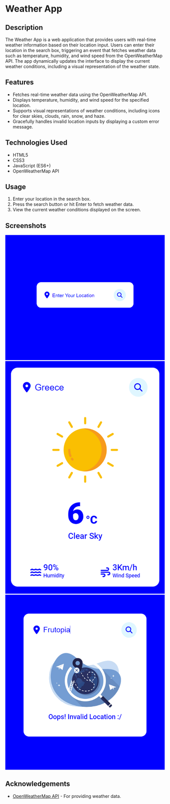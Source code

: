 # Weather App

## Description
The Weather App is a web application that provides users with real-time weather information based on their location input. Users can enter their location in the search box, triggering an event that fetches weather data such as temperature, humidity, and wind speed from the OpenWeatherMap API. The app dynamically updates the interface to display the current weather conditions, including a visual representation of the weather state.

## Features
- Fetches real-time weather data using the OpenWeatherMap API.
- Displays temperature, humidity, and wind speed for the specified location.
- Supports visual representations of weather conditions, including icons for clear skies, clouds, rain, snow, and haze.
- Gracefully handles invalid location inputs by displaying a custom error message.

## Technologies Used
- HTML5
- CSS3
- JavaScript (ES6+)
- OpenWeatherMap API

## Usage
1. Enter your location in the search box.
2. Press the search button or hit Enter to fetch weather data.
3. View the current weather conditions displayed on the screen.

## Screenshots
![Screenshot 1](screenshots/screenshot1.png)
![Screenshot 2](screenshots/screenshot2.png)
![Screenshot 2](screenshots/screenshot3.png)


## Acknowledgements
- [OpenWeatherMap API](https://openweathermap.org/api) - For providing weather data.
